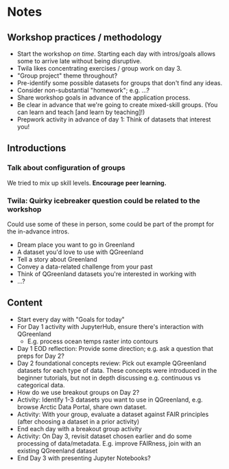 # Notes

## Workshop practices / methodology

* Start the workshop _on time_. Starting each day with intros/goals allows some to
  arrive late without being disruptive.
* Twila likes concentrating exercises / group work on day 3.
* "Group project" theme throughout?
* Pre-identify some possible datasets for groups that don't find any ideas.
* Consider non-substantial "homework"; e.g. ...?
* Share workshop goals in advance of the application process.
* Be clear in advance that we're going to create mixed-skill groups. (You can learn and
  teach [and learn by teaching]!)
* Prepwork activity in advance of day 1: Think of datasets that interest you!


## Introductions

### Talk about configuration of groups

We tried to mix up skill levels. **Encourage peer learning.**


### Twila: Quirky icebreaker question could be related to the workshop

Could use some of these in person, some could be part of the prompt for the in-advance
intros.

* Dream place you want to go in Greenland
* A dataset you'd love to use with QGreenland
* Tell a story about Greenland
* Convey a data-related challenge from your past
* Think of QGreenland datasets you're interested in working with
* ...?


## Content

* Start every day with "Goals for today"
* For Day 1 activity with JupyterHub, ensure there's interaction with QGreenland
    * E.g. process ocean temps raster into contours
* Day 1 EOD reflection: Provide some direction; e.g. ask a question that preps for Day
  2?
* Day 2 foundational concepts review: Pick out example QGreenland datasets for each type
  of data. These concepts were introduced in the beginner tutorials, but not in depth
  discussing e.g. continuous vs categorical data.
* How do we use breakout groups on Day 2?
* Activity: Identify 1-3 datasets you want to use in QGreenland, e.g. browse Arctic Data
  Portal, share own dataset.
* Activity: With your group, evaluate a dataset against FAIR principles (after choosing
  a dataset in a prior activity)
* End each day with a breakout group activity
* Activity: On Day 3, revisit dataset chosen earlier and do some processing of
  data/metadata. E.g. improve FAIRness, join with an existing QGreenland dataset
* End Day 3 with presenting Jupyter Notebooks?
